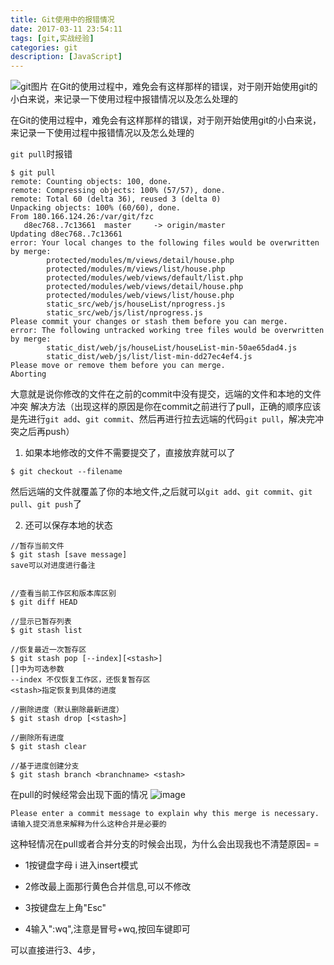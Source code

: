 ```yaml
---
title: Git使用中的报错情况
date: 2017-03-11 23:54:11
tags: [git,实战经验] 
categories: git
description: [JavaScript]
---
```

![git图片](https://timgsa.baidu.com/timg?image&quality=80&size=b9999_10000&sec=1493224022490&di=4b9c36844b17e0c6116d1fd5aa883baf&imgtype=0&src=http%3A%2F%2Fimages.cnblogs.com%2Fcnblogs_com%2Fqyf404%2F612381%2Fo_git-logo.png)
在Git的使用过程中，难免会有这样那样的错误，对于刚开始使用git的小白来说，来记录一下使用过程中报错情况以及怎么处理的
<!--more-->

在Git的使用过程中，难免会有这样那样的错误，对于刚开始使用git的小白来说，来记录一下使用过程中报错情况以及怎么处理的

`git pull`时报错
```
$ git pull
remote: Counting objects: 100, done.
remote: Compressing objects: 100% (57/57), done.
remote: Total 60 (delta 36), reused 3 (delta 0)
Unpacking objects: 100% (60/60), done.
From 180.166.124.26:/var/git/fzc
   d8ec768..7c13661  master     -> origin/master
Updating d8ec768..7c13661
error: Your local changes to the following files would be overwritten by merge:
        protected/modules/m/views/detail/house.php
        protected/modules/m/views/list/house.php
        protected/modules/web/views/default/list.php
        protected/modules/web/views/detail/house.php
        protected/modules/web/views/list/house.php
        static_src/web/js/houseList/nprogress.js
        static_src/web/js/list/nprogress.js
Please commit your changes or stash them before you can merge.
error: The following untracked working tree files would be overwritten by merge:
        static_dist/web/js/houseList/houseList-min-50ae65dad4.js
        static_dist/web/js/list/list-min-dd27ec4ef4.js
Please move or remove them before you can merge.
Aborting

```
大意就是说你修改的文件在之前的commit中没有提交，远端的文件和本地的文件冲突
解决方法（出现这样的原因是你在commit之前进行了pull，正确的顺序应该是先进行`git add`、`git commit`、然后再进行拉去远端的代码`git pull`，解决完冲突之后再push）
1. 如果本地修改的文件不需要提交了，直接放弃就可以了
 ```
 $ git checkout --filename
 ```
 然后远端的文件就覆盖了你的本地文件,之后就可以`git add`、`git commit`、`git pull`、`git push`了
 
 2. 还可以保存本地的状态
```
//暂存当前文件
$ git stash [save message]
save可以对进度进行备注


//查看当前工作区和版本库区别
$ git diff HEAD

//显示已暂存列表
$ git stash list

//恢复最近一次暂存区
$ git stash pop [--index][<stash>]
[]中为可选参数
--index 不仅恢复工作区，还恢复暂存区
<stash>指定恢复到具体的进度

//删除进度（默认删除最新进度）
$ git stash drop [<stash>]

//删除所有进度
$ git stash clear

//基于进度创建分支 
$ git stash branch <branchname> <stash>
```

在pull的时候经常会出现下面的情况
![image](http://images2015.cnblogs.com/blog/630011/201603/630011-20160315120522896-1718649799.jpg)

```
Please enter a commit message to explain why this merge is necessary.
请输入提交消息来解释为什么这种合并是必要的
```
这种轻情况在pull或者合并分支的时候会出现，为什么会出现我也不清楚原因= =
 - 1按键盘字母 i 进入insert模式

 - 2修改最上面那行黄色合并信息,可以不修改

 - 3按键盘左上角"Esc"

 - 4输入":wq",注意是冒号+wq,按回车键即可

可以直接进行3、4步，